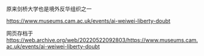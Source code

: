 原来剑桥大学也是境外反华组织之一

https://www.museums.cam.ac.uk/events/ai-weiwei-liberty-doubt

网页存档于 https://web.archive.org/web/20220522092803/https://www.museums.cam.ac.uk/events/ai-weiwei-liberty-doubt
